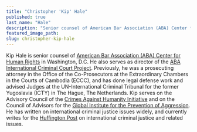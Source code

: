 ```yaml
---
title: "Christopher 'Kip' Hale"
published: true
last_name: "Hale"
description: "Senior counsel of American Bar Association (ABA) Center for Human Rights"
featured_image_path:
slug: christopher-kip-hale
---
```


Kip Hale is senior counsel of [American Bar Association (ABA) Center for Human Rights](http://www.americanbar.org/groups/human_rights.html) in Washington, D.C. He also serves as director of the [ABA International Criminal Court Project](http://www.aba-icc.org). Previously, he was a prosecuting attorney in the Office of the Co-Prosecutors at the Extraordinary Chambers in the Courts of Cambodia (ECCC), and has done legal defense work and advised Judges at the UN-International Criminal Tribunal for the former Yugoslavia (ICTY) in The Hague, The Netherlands. Kip serves on the Advisory Council of the [Crimes Against Humanity Initiative](http://law.wustl.edu/harris/crimesagainsthumanity/) and on the Council of Advisors for the [Global Institute for the Prevention of Aggression](http://crimeofaggression.info/the-campaign/the-global-institute-for-the-prevention-of-aggression/). He has written on international criminal justice issues widely, and currently writes for the [Huffington Post](http://www.huffingtonpost.com/kip-hale/) on international criminal justice and related issues.

